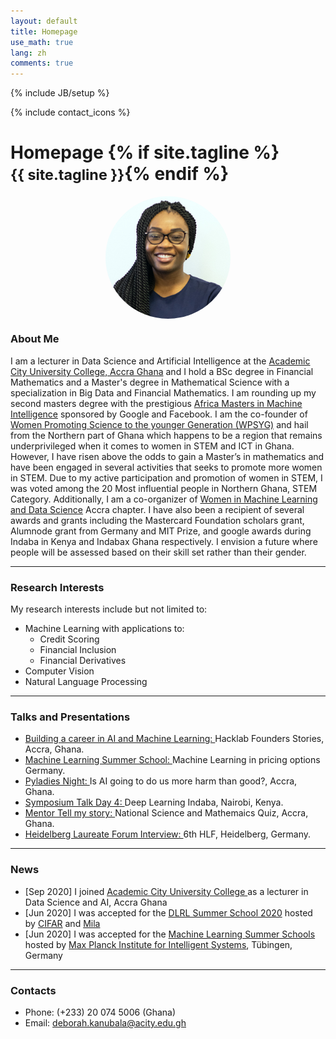 ```yaml
---
layout: default
title: Homepage
use_math: true
lang: zh
comments: true
---
```

{% include JB/setup %}
<div class="page-header">
  <div class="pull-right">
    {% include contact_icons %}
  </div>
  <h1>
    Homepage
    {% if site.tagline %}<br/><small>{{ site.tagline }}</small>{% endif %}
  </h1>
</div>

<style>
img {
  display: block;
  margin-left: auto;
  margin-right: auto;
  width: 50%;
  border-radius: 50%;
}
</style>

<img src="/img/main/kanubala_headshot.jpg" class="center" style="width:200px">


### About Me
I am a lecturer in Data Science and Artificial Intelligence at the [Academic City University College, Accra Ghana](https://acity.edu.gh/) and I hold a BSc degree in Financial Mathematics and a Master's degree in Mathematical Science with a specialization in Big Data and Financial Mathematics. I am rounding up my second masters degree with the prestigious [Africa Masters in Machine Intelligence](www.aimsammi.org) sponsored by Google and Facebook. I am the co-founder of [Women Promoting Science to the younger Generation (WPSYG)](https://www.linkedin.com/in/women-promoting-science-to-the-younger-association-661a5317b/) and hail from the Northern part of Ghana which happens to be a region that remains underprivileged when it comes to women in STEM and ICT in Ghana. However, I have risen above the odds to gain a Master’s in mathematics and have been engaged in several activities that seeks to promote more women in STEM.  Due to my active participation and promotion of women in STEM, I was voted among the  20 Most influential people in Northern Ghana, STEM Category. Additionally, I am a co-organizer of [Women in Machine Learning and Data Science](http://wimlds.org/about-the-accra-team/) Accra chapter. I have also been a recipient of several awards and grants including the Mastercard Foundation scholars grant, Alumnode grant from Germany and MIT Prize, and google awards during Indaba in Kenya and Indabax Ghana respectively. I envision a future where people will be assessed based on their skill set rather than their gender.

---

### Research Interests
My research interests include but not limited to:
- Machine Learning with applications to: 
    - Credit Scoring
    - Financial Inclusion
    - Financial Derivatives   
- Computer Vision
- Natural Language Processing


---

### Talks and Presentations
- [Building a career in  AI and Machine Learning: ](https://www.youtube.com/watch?v=ax8y10-orCQ&t=1707s) Hacklab Founders Stories, Accra, Ghana. 
- [ Machine Learning Summer School: ](https://www.youtube.com/watch?v=_uO32s6N2zE&list=PLRdJhevE1cHI3lf8S1-86_I7fk_aw1EfS) Machine Learning in pricing options Germany.
- [Pyladies Night: ](https://pythonghana.blogspot.com/2020/04/pyladies-night-with-deborah-kanubala.html) Is AI going to do us more harm than good?, Accra, Ghana. 
- [Symposium Talk Day 4: ](https://www.youtube.com/watch?v=a5suzFXFI3g&t=42s) Deep Learning Indaba, Nairobi, Kenya. 
- [Mentor Tell my story: ](https://www.facebook.com/NSMQGhana/posts/nsmqwomanoftheweek-is-deborah-kanubala-ms-kanubala-lives-and-breathes-mathematic/1729871123817174/) National Science and Mathemaics Quiz, Accra, Ghana. 
- [Heidelberg Laureate Forum Interview: ](https://www.youtube.com/watch?v=jnUGhiAmv30&t=51s) 6th HLF, Heidelberg, Germany. 



---

### News

- [Sep 2020] I joined  [Academic City University College ](https://acity.edu.gh/) as a lecturer in Data Science and AI, Accra Ghana
- [Jun 2020] I was accepted for the [DLRL Summer School 2020](https://dlrlsummerschool.ca/) hosted by [CIFAR](https://www.cifar.ca/) and [Mila](https://mila.quebec/en/)
- [Jun 2020] I was accepted for the [Machine Learning Summer Schools](http://mlss.tuebingen.mpg.de/) hosted by [Max Planck Institute for Intelligent Systems](http://is.tuebingen.mpg.de/), Tübingen, Germany



---

### Contacts
- Phone: (+233) 20 074 5006 (Ghana) 
- Email: deborah.kanubala@acity.edu.gh